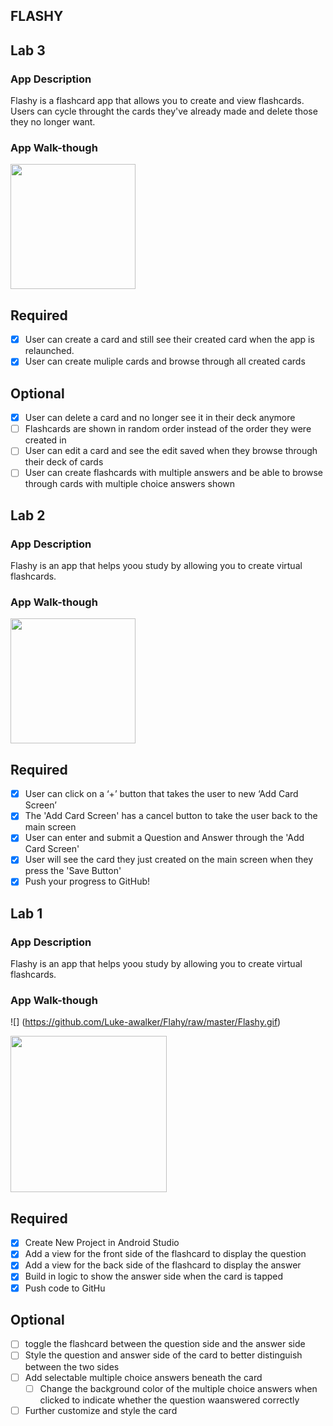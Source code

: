 
## FLASHY

## Lab 3

### App Description
Flashy is a flashcard app that allows you to create and view flashcards. Users can cycle throught the cards they've already made and delete those they no longer want.

### App Walk-though

<img src="https://github.com/Luke-awalker/Flashy/blob/master/Flashy2.gif" width=200><br>

## Required
- [X] User can create a card and still see their created card when the app is relaunched.
- [X] User can create muliple cards and browse through all created cards

## Optional
- [X] User can delete a card and no longer see it in their deck anymore
- [ ] Flashcards are shown in random order instead of the order they were created in
- [ ] User can edit a card and see the edit saved when they browse through their deck of cards
- [ ] User can create flashcards with multiple answers and be able to browse through cards with multiple choice answers shown
## Lab 2

### App Description
Flashy is an app that helps yoou study by allowing you to create virtual flashcards.

### App Walk-though

<img src="https://github.com/Luke-awalker/Flahy/blob/master/Flashy1.gif" width=200><br>


## Required
- [X] User can click on a ‘+’ button that takes the user to new ‘Add Card Screen’
- [X] The 'Add Card Screen' has a cancel button to take the user back to the main screen
- [X] User can enter and submit a Question and Answer through the 'Add Card Screen'
- [X] User will see the card they just created on the main screen when they press the 'Save Button'
- [X] Push your progress to GitHub!
## Lab 1

### App Description
Flashy is an app that helps yoou study by allowing you to create virtual flashcards.

### App Walk-though

![] (https://github.com/Luke-awalker/Flahy/raw/master/Flashy.gif)

<img src="https://github.com/Luke-awalker/Flahy/raw/master/Flashy.gif" width="250"><br>

## Required
- [x] Create New Project in Android Studio
- [x] Add a view for the front side of the flashcard to display the question
- [x] Add a view for the back side of the flashcard to display the answer
- [x] Build in logic to show the answer side when the card is tapped
- [x] Push code to GitHu
## Optional
- [ ] toggle the flashcard between the question side and the answer side
- [ ] Style the question and answer side of the card to better distinguish between the two sides
- [ ] Add selectable multiple choice answers beneath the card
   - [ ] Change the background color of the multiple choice answers when clicked to indicate whether the question waanswered correctly
- [ ] Further customize and style the card
